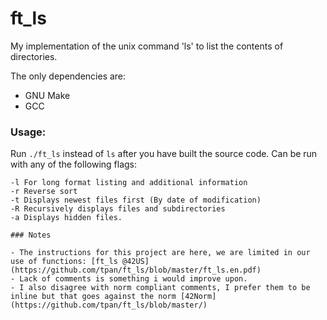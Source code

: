 # ft_ls

My implementation of the unix command 'ls' to list the contents of directories.

The only dependencies are:
- GNU Make
- GCC

### Usage:

Run `./ft_ls` instead of `ls` after you have built the source code.
Can be run with any of the following flags:
```
-l For long format listing and additional information
-r Reverse sort
-t Displays newest files first (By date of modification)
-R Recursively displays files and subdirectories
-a Displays hidden files.

### Notes

- The instructions for this project are here, we are limited in our use of functions: [ft_ls @42US](https://github.com/tpan/ft_ls/blob/master/ft_ls.en.pdf)
- Lack of comments is something i would improve upon.
- I also disagree with norm compliant comments, I prefer them to be inline but that goes against the norm [42Norm](https://github.com/tpan/ft_ls/blob/master/)
